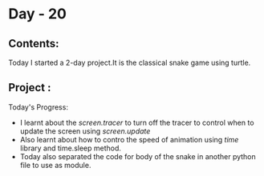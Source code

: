 # Day - 20
## Contents:
Today I started a 2-day project.It is the classical snake game using turtle.

## Project :
Today's Progress:
- I learnt about the _screen.tracer_ to turn off the tracer to control when to update the screen using _screen.update_
- Also learnt about how to contro the speed of animation using _time_ library and time.sleep method.
- Today also separated the code for body of the snake in another python file to use as module.
